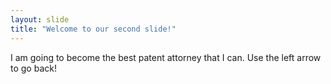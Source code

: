 ```yaml
---
layout: slide
title: "Welcome to our second slide!"
---
```

I am going to become the best patent attorney that I can.
Use the left arrow to go back!
